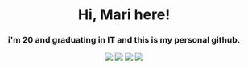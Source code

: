 <h1 align="center">Hi, Mari here!</h1>
<h3 align="center">i'm 20 and graduating in IT and this is my personal github.</h3>



<p align="center">
<a href="https://t.me/cybermarizinha"><img src="https://img.shields.io/badge/Telegram-2CA5E0?style=for-the-badge&logo=telegram&logoColor=white" /></a>
<a href="https://www.instagram.com/mari.pkg/"><img src="https://img.shields.io/badge/Instagram-E4405F?style=for-the-badge&logo=instagram&logoColor=white" /></a>

<img src="https://img.shields.io/badge/LinkedIn-0077B5?style=for-the-badge&logo=linkedin&logoColor=white" />
<img src="https://img.shields.io/badge/Spotify-1ED760?&style=for-the-badge&logo=spotify&logoColor=white" />
</p>
